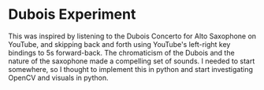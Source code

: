 # Dubois Experiment

This was inspired by listening to the Dubois Concerto for Alto Saxophone on YouTube, and skipping back and forth using YouTube's left-right key bindings to 5s forward-back. The chromaticism of the Dubois and the nature of the saxophone made a compelling set of sounds. I needed to start somewhere, so I thought to implement this in python and start investigating OpenCV and visuals in python.